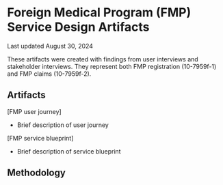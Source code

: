 # Foreign Medical Program (FMP) Service Design Artifacts
Last updated August 30, 2024

These artifacts were created with findings from user interviews and stakeholder interviews. They represent both FMP registration (10-7959f-1) and FMP claims (10-7959f-2).

## Artifacts

[FMP user journey]
- Brief description of user journey

[FMP service blueprint]
- Brief description of service blueprint

## Methodology
